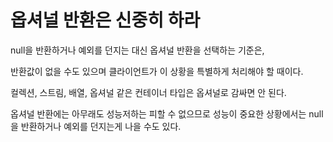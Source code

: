 # 옵셔널 반환은 신중히 하라

null을 반환하거나 예외를 던지는 대신 옵셔널 반환을 선택하는 기준은, 

반환값이 없을 수도 있으며 클라이언트가 이 상황을 특별하게 처리해야 할 때이다.

컬렉션, 스트림, 배열, 옵셔널 같은 컨테이너 타입은 옵셔널로 감싸면 안 된다.

옵셔널 반환에는 아무래도 성능저하는 피할 수 없으므로 성능이 중요한 상황에서는 null을 반환하거나 예외를 던지는게 나을 수도 있다.